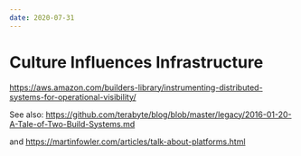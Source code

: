 ```yaml
---
date: 2020-07-31
---
```


# Culture Influences Infrastructure

<https://aws.amazon.com/builders-library/instrumenting-distributed-systems-for-operational-visibility/>

See also: <https://github.com/terabyte/blog/blob/master/legacy/2016-01-20-A-Tale-of-Two-Build-Systems.md>

and <https://martinfowler.com/articles/talk-about-platforms.html>
